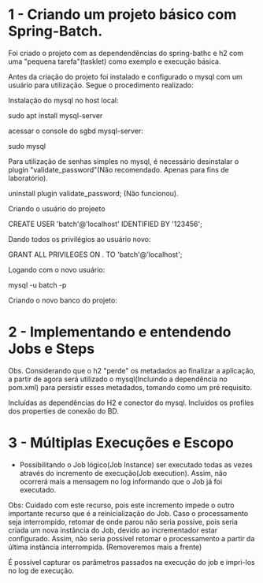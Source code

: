 # 1 - Criando um projeto básico com Spring-Batch.

Foi criado o projeto com as dependendências do spring-bathc e h2 com uma "pequena tarefa"(tasklet) como exemplo e execução básica.

Antes da criação do projeto foi instalado e configurado o mysql com um usuário para utilização. Segue o procedimento realizado:


Instalação do mysql no host local:

sudo apt install mysql-server

acessar o console do sgbd mysql-server:

sudo mysql

Para utilização de senhas simples no mysql, é necessário desinstalar o plugin "validate_password"(Não recomendado. Apenas para fins de laboratório).

uninstall plugin validate_password; (Não funcionou).

Criando o usuário do projeeto

CREATE USER 'batch'@'localhost' IDENTIFIED BY '123456';

Dando todos os privilégios ao usuário novo:

GRANT ALL PRIVILEGES ON *.* TO 'batch'@'localhost';

Logando com o novo usuário:

mysql -u batch -p

Criando o novo banco do projeto:


# 2 - Implementando e entendendo Jobs e Steps

Obs. Considerando que o h2 "perde" os metadados ao finalizar a aplicação, a partir de agora será utilizado o mysql(Incluindo a dependência no pom.xml)
para persistir esses metadados, tomando como um pré requisito.

Incluídas as dependências do H2 e conector do mysql. Incluídos os profiles dos properties de conexão do BD.

# 3 - Múltiplas Execuções e Escopo
- Possibilitando o Job lógico(Job Instance) ser executado todas as vezes através do incremento de execução(Job execution). Assim,
não ocorrerá mais a mensagem no log informando que o Job já foi executado.

Obs: Cuidado com este recurso, pois este incremento impede o outro importante recurso que é a reinicialização do Job.
Caso o processamento seja interrompido, retomar de onde parou não seria possíve, pois seria criada um nova instância do Job, 
devido ao incrementador estar configurado. Assim, não seria possível retomar o processamento a partir da última instância interrompida.
(Removeremos mais a frente)

É possível capturar os parâmetros passados na execução do job e impri-los no log de execução.


